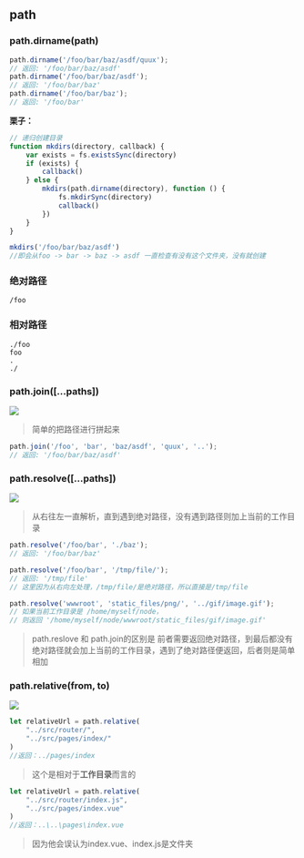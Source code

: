 ## path

### path.dirname(path)

````javascript
path.dirname('/foo/bar/baz/asdf/quux');
// 返回: '/foo/bar/baz/asdf'
path.dirname('/foo/bar/baz/asdf');
// 返回: '/foo/bar/baz'
path.dirname('/foo/bar/baz');
// 返回: '/foo/bar'
````

**栗子：**

````javascript
// 递归创建目录
function mkdirs(directory, callback) {
    var exists = fs.existsSync(directory)
    if (exists) {
        callback()
    } else {
        mkdirs(path.dirname(directory), function () {
            fs.mkdirSync(directory)
            callback()
        })
    }
}

mkdirs('/foo/bar/baz/asdf')
//即会从foo -> bar -> baz -> asdf 一直检查有没有这个文件夹，没有就创建
````

### 绝对路径
````
/foo
````

### 相对路径
````
./foo
foo
.
./
````

### path.join([...paths])

![](http://dev.biubiupiu.cn/20191115212010.png)

> 简单的把路径进行拼起来

````javascript
path.join('/foo', 'bar', 'baz/asdf', 'quux', '..');
// 返回: '/foo/bar/baz/asdf'
````

### path.resolve([...paths])

![](http://dev.biubiupiu.cn/20191115225958.png)

> 从右往左一直解析，直到遇到绝对路径，没有遇到路径则加上当前的工作目录

````javascript
path.resolve('/foo/bar', './baz');
// 返回: '/foo/bar/baz'

path.resolve('/foo/bar', '/tmp/file/');
// 返回: '/tmp/file'
// 这里因为从右向左处理，/tmp/file/是绝对路径，所以直接是/tmp/file

path.resolve('wwwroot', 'static_files/png/', '../gif/image.gif');
// 如果当前工作目录是 /home/myself/node，
// 则返回 '/home/myself/node/wwwroot/static_files/gif/image.gif'
````

> path.reslove 和 path.join的区别是 前者需要返回绝对路径，到最后都没有绝对路径就会加上当前的工作目录，遇到了绝对路径便返回，后者则是简单相加

### path.relative(from, to)

![](http://dev.biubiupiu.cn/20191115212210.png)

````javascript
let relativeUrl = path.relative(
    "../src/router/",
    "../src/pages/index/"
)
//返回：../pages/index
````

> 这个是相对于**工作目录**而言的

````javascript
let relativeUrl = path.relative(
    "../src/router/index.js",
    "../src/pages/index.vue"
)
//返回：..\..\pages\index.vue
````
> 因为他会误认为index.vue、index.js是文件夹